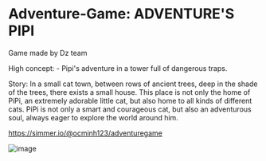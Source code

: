 # Adventure-Game: ADVENTURE'S PIPI
Game made by Dz team

High concept: - Pipi's adventure in a tower full of dangerous traps.

Story: In a small cat town, between rows of ancient trees, deep in the shade of the trees, there exists a small house. This place is not only the home of PiPi, an extremely adorable little cat, but also home to all kinds of different cats. PiPi is not only a smart and courageous cat, but also an adventurous soul, always eager to explore the world around him.

https://simmer.io/@ocminh123/adventuregame

![image](https://github.com/minh152Dlz/Adventure-Game/assets/99807270/916f969f-6432-415c-aaa2-187efc81e66a)
